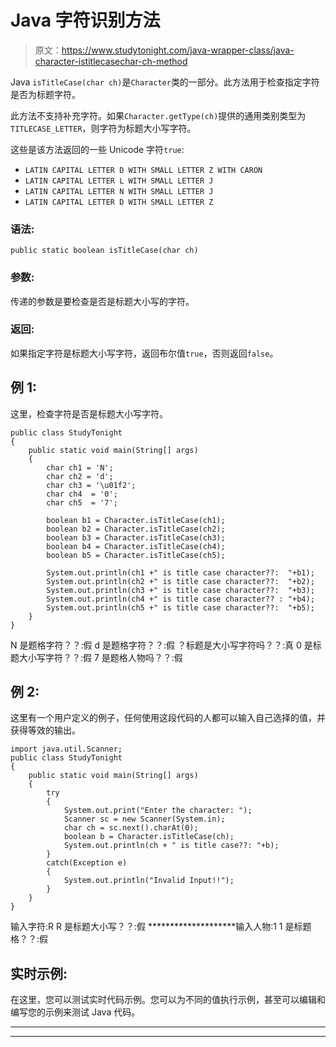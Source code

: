 # Java 字符识别方法

> 原文：<https://www.studytonight.com/java-wrapper-class/java-character-istitlecasechar-ch-method>

Java `isTitleCase(char ch)`是`Character`类的一部分。此方法用于检查指定字符是否为标题字符。

此方法不支持补充字符。如果`Character.getType(ch)`提供的通用类别类型为`TITLECASE_LETTER`，则字符为标题大小写字符。

这些是该方法返回的一些 Unicode 字符`true`:

*   `LATIN CAPITAL LETTER D WITH SMALL LETTER Z WITH CARON`
*   `LATIN CAPITAL LETTER L WITH SMALL LETTER J`
*   `LATIN CAPITAL LETTER N WITH SMALL LETTER J`
*   `LATIN CAPITAL LETTER D WITH SMALL LETTER Z`

### 语法:

```
public static boolean isTitleCase(char ch)
```

### 参数:

传递的参数是要检查是否是标题大小写的字符。

### 返回:

如果指定字符是标题大小写字符，返回布尔值`true`，否则返回`false`。

## 例 1:

这里，检查字符是否是标题大小写字符。

```
public class StudyTonight
{  
	public static void main(String[] args)
	{  
		char ch1 = 'N';  
		char ch2 = 'd';  
		char ch3 = '\u01f2';  
		char ch4  = '0';   
		char ch5  = '7';  

		boolean b1 = Character.isTitleCase(ch1);  
		boolean b2 = Character.isTitleCase(ch2);  
		boolean b3 = Character.isTitleCase(ch3);  
		boolean b4 = Character.isTitleCase(ch4);  
		boolean b5 = Character.isTitleCase(ch5);  

		System.out.println(ch1 +" is title case character??:  "+b1);  
		System.out.println(ch2 +" is title case character??:  "+b2);  
		System.out.println(ch3 +" is title case character??:  "+b3);  
		System.out.println(ch4 +" is title case character?? : "+b4);  
		System.out.println(ch5 +" is title case character??:  "+b5);  
	}  
} 
```

N 是题格字符？？:假
d 是题格字符？？:假
？标题是大小写字符吗？？:真
0 是标题大小写字符？？:假
7 是题格人物吗？？:假

## 例 2:

这里有一个用户定义的例子，任何使用这段代码的人都可以输入自己选择的值，并获得等效的输出。

```
import java.util.Scanner; 
public class StudyTonight
{  
	public static void main(String[] args)
	{  
		try
		{
			System.out.print("Enter the character: ");  
			Scanner sc = new Scanner(System.in);         
			char ch = sc.next().charAt(0);  
			boolean b = Character.isTitleCase(ch);
			System.out.println(ch + " is title case??: "+b);
		}
		catch(Exception e)
		{
			System.out.println("Invalid Input!!");
		}
	}  
} 
```

输入字符:R
R 是标题大小写？？:假
********************输入人物:1
1 是标题格？？:假

## 实时示例:

在这里，您可以测试实时代码示例。您可以为不同的值执行示例，甚至可以编辑和编写您的示例来测试 Java 代码。

* * *

* * *